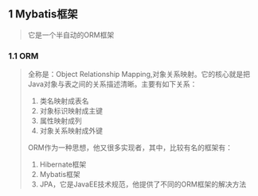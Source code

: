 ## 1 Mybatis框架

> 它是一个半自动的ORM框架

### 1.1 ORM

> 全称是：Object Relationship Mapping,对象关系映射。它的核心就是把Java对象与表之间的关系描述清晰。主要有如下关系：
>
> 1. 类名映射成表名
> 2. 对象标识映射成主键
> 3. 属性映射成列
> 4. 对象关系映射成外键
>
> ORM作为一种思想，他又很多实现者，其中，比较有名的框架有：
>
> 1. Hibernate框架
> 2. Mybatis框架
> 3. JPA，它是JavaEE技术规范，他提供了不同的ORM框架的解决方法